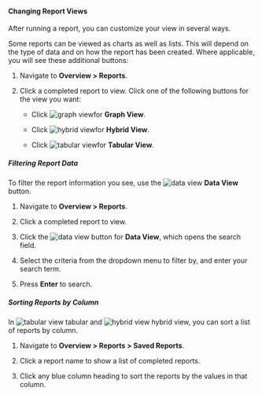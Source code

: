 #### Changing Report Views

After running a report, you can customize your view in several ways.

Some reports can be viewed as charts as well as lists. This will depend
on the type of data and on how the report has been created. Where
applicable, you will see these additional buttons:

1.  Navigate to **Overview > Reports**.

2.  Click a completed report to view. Click one of the following buttons
    for the view you want:

      - Click ![graph view](../images/graph-view.png)for **Graph View**.

      - Click ![hybrid view](../images/hybrid-view.png)for **Hybrid
        View**.

      - Click ![tabular view](../images/tabular-view.png)for **Tabular
        View**.

##### Filtering Report Data

To filter the report information you see, use the ![data
view](../images/data-view.png) **Data View** button.

1.  Navigate to **Overview > Reports**.

2.  Click a completed report to view.

3.  Click the ![data view](../images/data-view.png) button for **Data
    View**, which opens the search field.

4.  Select the criteria from the dropdown menu to filter by, and enter
    your search term.

5.  Press **Enter** to search.

##### Sorting Reports by Column

In ![tabular view](../images/tabular-view.png) tabular and ![hybrid
view](../images/hybrid-view.png) hybrid view, you can sort a list of
reports by column.

1.  Navigate to **Overview > Reports > Saved Reports**.

2.  Click a report name to show a list of completed reports.

3.  Click any blue column heading to sort the reports by the values in
    that column.
